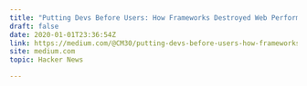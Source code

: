 ```yaml
---
title: "Putting Devs Before Users: How Frameworks Destroyed Web Performance"
draft: false
date: 2020-01-01T23:36:54Z
link: https://medium.com/@CM30/putting-devs-before-users-how-frameworks-destroyed-web-performance-6b2c2a506aab?utm_medium=RSS&utm_source=hune
site: medium.com
topic: Hacker News  

---
```

